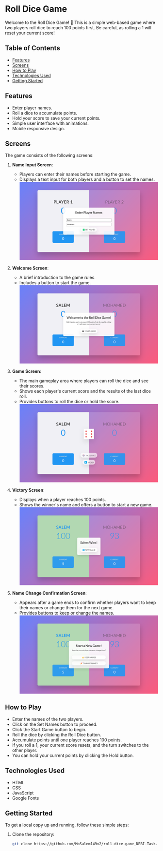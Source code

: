 # Roll Dice Game

Welcome to the Roll Dice Game! 🎲 This is a simple web-based game where two players roll dice to reach 100 points first. Be careful, as rolling a 1 will reset your current score!

## Table of Contents

- [Features](#features)
- [Screens](#screens)
- [How to Play](#how-to-play)
- [Technologies Used](#technologies-used)
- [Getting Started](#getting-started)

## Features

- Enter player names.
- Roll a dice to accumulate points.
- Hold your score to save your current points.
- Simple user interface with animations.
- Mobile responsive design.

## Screens

The game consists of the following screens:

1. **Name Input Screen**: 
   - Players can enter their names before starting the game.
   - Displays a text input for both players and a button to set the names.
   ![Name Input Screen](screens/name-input.png) 

2. **Welcome Screen**: 
   - A brief introduction to the game rules.
   - Includes a button to start the game.
   ![Welcome Screen](screens/welcome-screen.png) 

3. **Game Screen**: 
   - The main gameplay area where players can roll the dice and see their scores.
   - Shows each player's current score and the results of the last dice roll.
   - Provides buttons to roll the dice or hold the score.
   ![Game Screen](screens/game-screen.png) 

4. **Victory Screen**: 
   - Displays when a player reaches 100 points.
   - Shows the winner's name and offers a button to start a new game.
   ![Victory Screen](screens/victory-screen.png) 

5. **Name Change Confirmation Screen**: 
   - Appears after a game ends to confirm whether players want to keep their names or change them for the next game.
   - Provides buttons to keep or change the names.
   ![Name Change Confirmation Screen](screens/name-change-confirmation.png) 

## How to Play

- Enter the names of the two players.
- Click on the Set Names button to proceed.
- Click the Start Game button to begin.
- Roll the dice by clicking the Roll Dice button.
- Accumulate points until one player reaches 100 points.
- If you roll a 1, your current score resets, and the turn switches to the other player.
- You can hold your current points by clicking the Hold button.

## Technologies Used

- HTML
- CSS
- JavaScript
- Google Fonts

## Getting Started

To get a local copy up and running, follow these simple steps:

1. Clone the repository:
   ```bash
   git clone https://github.com/MoSalem149v2/roll-dice-game_DEBI-Task.git
